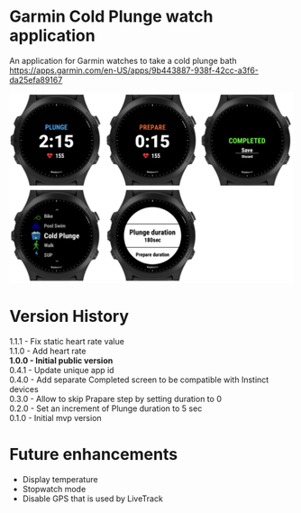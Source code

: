 # Garmin Cold Plunge watch application
An application for Garmin watches to take a cold plunge bath  
https://apps.garmin.com/en-US/apps/9b443887-938f-42cc-a3f6-da25efa89167

![Samples](screenshots/cover.png)

# Version History
1.1.1 - Fix static heart rate value  
1.1.0 - Add heart rate  
**1.0.0 - Initial public version**  
0.4.1 - Update unique app id  
0.4.0 - Add separate Completed screen to be compatible with Instinct devices  
0.3.0 - Allow to skip Prapare step by setting duration to 0  
0.2.0 - Set an increment of Plunge duration to 5 sec  
0.1.0 - Initial mvp version

# Future enhancements
* Display temperature  
* Stopwatch mode  
* Disable GPS that is used by LiveTrack  
